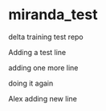 # miranda_test
delta training test repo

Adding a test line

adding one more line

doing it again

Alex adding new line